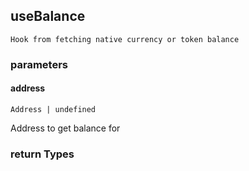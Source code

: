 ## useBalance
    Hook from fetching native currency or token balance
### parameters
    
#### address
    Address | undefined
Address to get balance for 
### return Types

